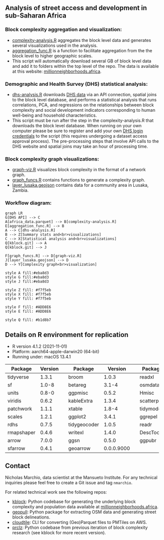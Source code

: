 
## Analysis of street access and development in sub-Saharan Africa


### Block complexity aggregation and visualization:

* [complexity-analysis.R](https://github.com/mansueto-institute/kblock-analysis/blob/main/complexity-analysis.R) aggregates the block level data and generates several visualizations used in the analysis. 
* [aggregation_func.R](https://github.com/mansueto-institute/kblock-analysis/blob/main/aggregation_func.R) is a function to facilitate aggregation from the the block level to higher geographic scales.
* This script will automatically download several GB of block level data and add it to folders within the top level of the repo. The data is available at this website: [millionneighborhoods.africa](https://www.millionneighborhoods.africa/download).

### Demographic and Health Survey (DHS) statistical analysis:

* [dhs-analysis.R](https://github.com/mansueto-institute/kblock-analysis/blob/main/dhs-analysis.R) downloads [DHS data](https://dhsprogram.com/) via an API connection, spatial joins to the block level database, and performs a statistical analysis that runs correlations, PCA, and regressions on the relationships between block complexity and social development indicators corresponding to human well-being and household characteristics.
* This script must be run after the step in the complexity-analysis.R that downloads the block level database. When running on your own computer please be sure to register and add your own [DHS login credentials](https://github.com/mansueto-institute/kblock-analysis/blob/main/dhs-analysis.R#45) to the script (this requires undergoing a dataset access approval process). The pre-processing steps that involve API calls to the DHS website and spatial joins may take an hour of processing time.

### Block complexity graph visualizations:

* [graph-viz.R](https://github.com/mansueto-institute/kblock-analysis/blob/main/graph-viz.R) visualizes block complexity in the format of a network graph. 
* [graph_funcs.R](https://github.com/mansueto-institute/kblock-analysis/blob/main/graph_funcs.R) contains functions to generate a complexity graph.
* [layer_lusaka.geojson](https://github.com/mansueto-institute/kblock-analysis/blob/main/data/layer_lusaka.geojson) contains data for a community area in Lusaka, Zambia. 

### Workflow diagram:
```mermaid
graph LR
G[DHS API] --> C
A[africa_data.parquet] --> B[complexity-analysis.R]
E[aggregation_func.R] --> B
A --> C[dhs-analysis.R]
B --> Z[Summary stats and<br>visualizations]
C --> X[Statistical analysis and<br>visualizations]
Q[kblock.git] --> A
Q[kblock.git] --> J

F[graph_funcs.R] --> D[graph-viz.R]
J[layer_lusaka.geojson] --> D
D --> Y[Complexity graph<br>visualization]

style A fill:#eba8d3
style G fill:#eba8d3
style J fill:#eba8d3

style Z fill: #f7f5eb
style X fill: #f7f5eb
style Y fill: #f7f5eb

style F fill: #ADD8E6
style E fill: #ADD8E6

style Q fill: #b1d8b7
```

## Details on R environment for replication

* R version 4.1.2 (2021-11-01)
* Platform: aarch64-apple-darwin20 (64-bit)
* Running under: macOS 13.4.1

| Package | Version | | Package | Version | | Package | Version |
|---|---|- |---|---|- |---|---|
| tidyverse | 1.3.1 | | broom | 1.0.3 | | readxl | 1.3.1 | 
| sf | 1.0-8 | | betareg | 3.1-4 | | osmdata | 0.1.9 |
| units | 0.8-0 | | ggpmisc | 0.5.2 | | Hmisc | 4.8-0 | 
| viridis | 0.6.2 | | kableExtra | 1.3.4 | | scatterpie | 0.1.7 |
| patchwork | 1.1.1 | | xtable | 1.8-4 | | tidymodels | 0.2.0 | 
| scales | 1.2.1 | | ggplot2 | 3.4.1 | | ggrepel | 0.9.3 |
| rdhs | 0.7.5 | | tidygeocoder | 1.0.5 | | readr | 2.1.1 | 
| rmapshaper | 0.4.6 | | writexl | 1.4.0 | | DescTools | 0.99.48 |
| arrow | 7.0.0 | | ggsn | 0.5.0 | | ggpubr | 0.6.0 | 
| sfarrow | 0.4.1 | | geoarrow | 0.0.0.9000 | 


## Contact 
Nicholas Marchio, data scientist at the Mansueto Institute. For any technical inquiries please feel free to create a Git issue and tag `nmarchio`. 

For related technical work see the following repos:
* [kblock](https://github.com/mansueto-institute/kblock): Python codebase for generating the underlying block complexity and population data available at [millionneighborhoods.africa](millionneighborhoods.africa).
* [geopull](https://github.com/mansueto-institute/geopull): Python package for extracting OSM data and generating street block delineations.
* [cloudtile](https://github.com/mansueto-institute/cloudtile): CLI for converting (Geo)Parquet files to PMTiles on AWS.
* [prclz](https://github.com/mansueto-institute/prclz): Python codebase from previous iteration of block complexity research (see kblock for more recent version).
